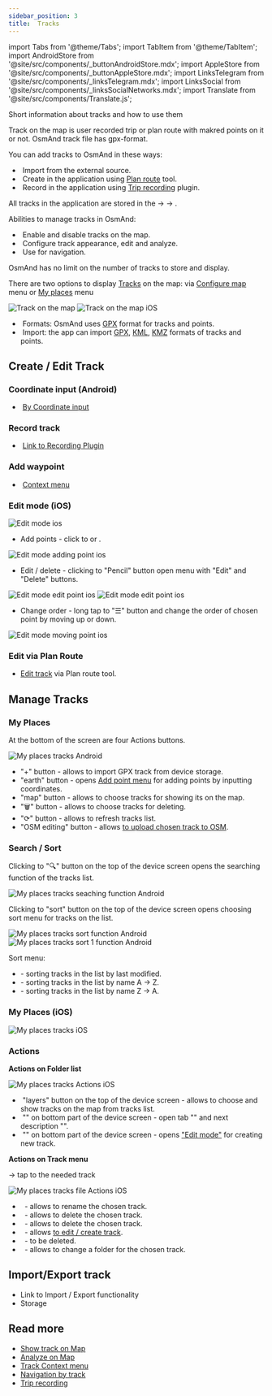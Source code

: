 ```yaml
---
sidebar_position: 3
title:  Tracks
---
```


import Tabs from '@theme/Tabs';
import TabItem from '@theme/TabItem';
import AndroidStore from '@site/src/components/_buttonAndroidStore.mdx';
import AppleStore from '@site/src/components/_buttonAppleStore.mdx';
import LinksTelegram from '@site/src/components/_linksTelegram.mdx';
import LinksSocial from '@site/src/components/_linksSocialNetworks.mdx';
import Translate from '@site/src/components/Translate.js';

Short information about tracks and how to use them

Track on the map is user recorded trip or plan route with makred points on it or not. OsmAnd track file has gpx-format.

You can add tracks to OsmAnd in these ways: 
- &nbsp;Import from the external source.
- &nbsp;Create in the application using [Plan route](/docs/documentation/plan-route) tool.
- &nbsp;Record in the application using [Trip recording](/docs/documentation/plugins/trip-recording) plugin. 

All tracks in the application are stored in the [<Translate android="true" ids="shared_string_menu"/>](/docs/documentation/start-with/main-menu) → [<Translate android="true" ids="shared_string_my_places"/>](/docs/documentation/personal/myplaces) → [<Translate android="true" ids="shared_string_gpx_tracks"/>](/docs/documentation/personal/tracks).

Abilities to manage tracks in OsmAnd:
- &nbsp;Enable and disable tracks on the map.
- &nbsp;Configure track appearance, edit and analyze.
- &nbsp;Use for navigation.

OsmAnd has no limit on the number of tracks to store and display.

There are two options to display [Tracks](/docs/documentation/personal/tracks) on the map: via [Configure map](/docs/documentation/map/tracks-on-map#display-via-configure-map-menu) menu or [My places](/docs/documentation/map/tracks-on-map#display-via-my-places-menu) menu


![Track on the map](@site/static/img/personal/tracks/track_on_map_android.png) ![Track on the map iOS](@site/static/img/personal/tracks/track_on_map_ios.png)


- &nbsp;Formats: OsmAnd uses [GPX](https://en.wikipedia.org/wiki/GPS_Exchange_Format) format for tracks and points.
- &nbsp;Import: the app can import [GPX](https://en.wikipedia.org/wiki/GPS_Exchange_Format), [KML](https://en.wikipedia.org/wiki/Keyhole_Markup_Language), [KMZ](https://en.wikipedia.org/wiki/Keyhole_Markup_Language) formats of tracks and points.

## Create / Edit Track

### Coordinate input (Android)

- &nbsp;[By Coordinate input](/docs/documentation/plan-route/coordinate-input) 

### Record track

- &nbsp;[Link to Recording Plugin](/docs/documentation/plugins/trip-recording)

### Add waypoint

- &nbsp;[Context menu](/docs/documentation/map/map-context-menu#-add--edit--track-waypoint)

### Edit mode (iOS)

<Translate ios="true" ids="ios_button_seq"/> <Translate ios="true" ids="menu,menu_my_places,tracks,create_new_trip"/>

<p> </p>

![Edit mode ios](@site/static/img/personal/tracks/edit_mode_ios.png) 

- Add points - click to <Translate ios="true" ids="add_waypoint"/> or <Translate ios="true" ids="select_wpt_on_map"/>.

![Edit mode adding point ios](@site/static/img/personal/tracks/edit_mode_add_point_ios.png) 

- Edit / delete - clicking to "Pencil" button open menu with "Edit" and "Delete" buttons. 

![Edit mode edit point ios](@site/static/img/personal/tracks/edit_mode_edit_point_ios.png)  ![Edit mode edit point ios](@site/static/img/personal/tracks/edit_mode_edit_point_1_ios.png)

- Change order - long tap to "&#9776;" button and change the order of chosen point by moving up or down.

![Edit mode moving point ios](@site/static/img/personal/tracks/edit_mode_moving_point_ios.png) 


### Edit via Plan Route

- [Edit track](/docs/documentation/plan-route/create-route) via Plan route tool.

## Manage Tracks 

### My Places

<Tabs groupId="operating-systems">

<TabItem value="android" label="Android">

<Translate android="true" ids="android_button_seq"/> <Translate android="true" ids="shared_string_menu,shared_string_my_places,shared_string_tracks"/>

<p> </p>

At the bottom of the screen are four Actions buttons.

![My places tracks Android](@site/static/img/personal/tracks/my_places_tracks_android.png) 

- "+" button  - allows to import GPX track from device storage.
- "earth" button - opens [Add point menu](/docs/documentation/plan-route/coordinate-input) for adding points by inputting coordinates.
- "map" button - allows to choose tracks for showing its on the map.
- "&#x1F5D1;" button - allows to choose tracks for deleting.
- "&#10227;" button - allows to refresh tracks list.
- "OSM editing" button - allows [to upload chosen track to OSM](/docs/documentation/plugins/osm-editing).

</TabItem>

</Tabs>

### Search / Sort

Clicking to "&#x1F50D;" button on the top of the device screen opens the searching function of the tracks list.

![My places tracks seaching function Android](@site/static/img/personal/tracks/my_places_tracks_seaching_android.png) 

Clicking to "sort" button on the top of the device screen opens choosing sort menu for tracks on the list.

![My places tracks sort function Android](@site/static/img/personal/tracks/my_places_tracks_sort_android.png) ![My places tracks sort 1 function Android](@site/static/img/personal/tracks/my_places_tracks_sort_1_android.png) 

Sort menu: 

- <Translate android="true" ids="sort_last_modified"/> - sorting tracks in the list by last modified.
- <Translate android="true" ids="sort_name_ascending"/> - sorting tracks in the list by name A → Z.
- <Translate android="true" ids="sort_name_descending"/> - sorting tracks in the list by name Z → A.

### My Places (iOS)

<Translate ios="true" ids="ios_button_seq"/> <Translate ios="true" ids="menu,menu_my_places,tracks"/>

<p> </p>

![My places tracks iOS](@site/static/img/personal/tracks/my_places_tracks_ios.png)


### Actions

**Actions on Folder list**

![My places tracks Actions iOS](@site/static/img/personal/tracks/my_places_tracks_actions_ios.png)

- &nbsp;"layers" button on the top of the device screen - allows to choose and show tracks on the map from tracks list.
- &nbsp;"<Translate ios="true" ids="gpx_import_title"/>" on bottom part of the device screen - open tab "<Translate ios="true" ids="import_from_docs"/>" and next description "<Translate ios="true" ids="gpx_import_desc"/>".
- &nbsp;"<Translate ios="true" ids="create_new_trip"/>" on bottom part of the device screen - opens ["Edit mode"](/docs/documentation/personal/tracks#edit-mode-ios) for creating new track.

**Actions on Track menu**

<Translate ios="true" ids="ios_button_seq"/> <Translate ios="true" ids="menu,menu_my_places,tracks"/> → tap to the needed track

<p> </p>

![My places tracks file Actions iOS](@site/static/img/personal/tracks/my_places_track_file_actions_ios.png)

- &nbsp;<Translate ios="true" ids="fav_rename"/> - allows to rename the chosen track.
- &nbsp;<Translate ios="true" ids="shared_string_remove"/> - allows to delete the chosen track.
- &nbsp;<Translate ios="true" ids="shared_string_export"/> - allows to delete the chosen track.
- &nbsp;<Translate ios="true" ids="gpx_edit_mode"/> - allows [to edit / create track](/docs/documentation/personal/tracks#edit-mode-ios).
- &nbsp;<Translate ios="true" ids="product_title_trip_planning"/> - to be deleted.
- &nbsp;<Translate ios="true" ids="plan_route_change_folder"/> - allows to change a folder for the chosen track.


## Import/Export track

- Link to Import / Export functionality
- Storage

## Read more

- [Show track on Map](/docs/documentation/map/tracks-on-map)
- [Analyze on Map](/docs/documentation/map/tracks-on-map)
- [Track Context menu](/docs/documentation/map/track-context-menu)
- [Navigation by track](/docs/documentation/navigation/gpx-navigation)
- [Trip recording](/docs/documentation/plugins/trip-recording)
